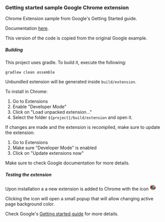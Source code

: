 ### Getting started sample Google Chrome extension

Chrome Extension sample from Google's Getting Started guide.

Documentation [here](https://developer.chrome.com/extensions/getstarted).

This version of the code is copied from the original Google example.

##### Building

This project uses gradle. To build it, execute the following:

```
gradlew clean assemble
```

Unbundled extension will be generated inside `build/extension`.

To install in Chrome:

1. Go to Extensions
2. Enable "Developer Mode"
3. Click on "Load unpacked extension..."
4. Select the folder `${project}/build/extension` and open it.

If changes are made and the extension is recompiled, make sure to update the extension:

1. Go to Extensions
2. Make sure "Developer Mode" is enabled
3. Click on "Update extensions now"

Make sure to check Google documentation for more details.

##### Testing the extension

Upon installation a a new extension is added to Chrome with the icon ![hello](src/main/web/icon.png "Getting started example")

Clicking the icon will open a small popup that will allow changing active page background color.

Check Google's [Getting started guide](https://developer.chrome.com/extensions/getstarted) for more details.
